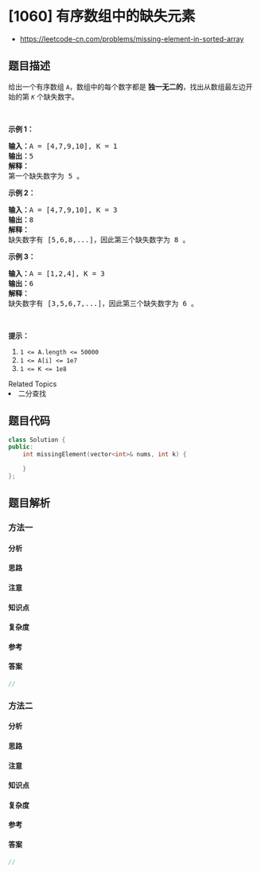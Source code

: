 

# [1060] 有序数组中的缺失元素
* https://leetcode-cn.com/problems/missing-element-in-sorted-array


## 题目描述

<p>给出一个有序数组&nbsp;<code>A</code>，数组中的每个数字都是&nbsp;<strong>独一无二的</strong>，找出从数组最左边开始的第&nbsp;<code><em>K</em></code>&nbsp;个缺失数字。</p>

<p>&nbsp;</p>

<p><strong>示例 1：</strong></p>

<pre><strong>输入：</strong>A = [4,7,9,10], K = 1
<strong>输出：</strong>5
<strong>解释：</strong>
第一个缺失数字为 5 。
</pre>

<p><strong>示例 2：</strong></p>

<pre><strong>输入：</strong>A = [4,7,9,10], K = 3
<strong>输出：</strong>8
<strong>解释： </strong>
缺失数字有 [5,6,8,...]，因此第三个缺失数字为 8 。
</pre>

<p><strong>示例 3：</strong></p>

<pre><strong>输入：</strong>A = [1,2,4], K = 3
<strong>输出：</strong>6
<strong>解释：</strong>
缺失数字有 [3,5,6,7,...]，因此第三个缺失数字为 6 。
</pre>

<p>&nbsp;</p>

<p><strong>提示：</strong></p>

<ol>
	<li><code>1 &lt;= A.length &lt;= 50000</code></li>
	<li><code>1 &lt;= A[i] &lt;= 1e7</code></li>
	<li><code>1 &lt;= K &lt;= 1e8</code></li>
</ol>
<div><div>Related Topics</div><div><li>二分查找</li></div></div>


## 题目代码

```cpp
class Solution {
public:
    int missingElement(vector<int>& nums, int k) {

    }
};
```


## 题目解析


### 方法一

#### 分析

#### 思路

#### 注意

#### 知识点

#### 复杂度

#### 参考

#### 答案

```cpp
//
```


### 方法二

#### 分析

#### 思路

#### 注意

#### 知识点

#### 复杂度

#### 参考

#### 答案

```cpp
//
```


